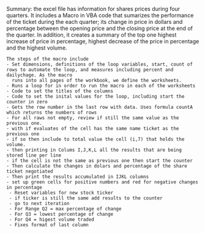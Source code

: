 Summary: the excel file has information for shares prices during four quarters. It includes a Macro in VBA code that sumarizes the performance of the ticket 
during the each quarter; its change in price in dollars and percentage between the opening price and the closing price at the end of the quarter. In addition, 
it creates a summary of the top one highest increase of price in percentage, highest decrease of the price in percentage and the highest volume.

    The steps of the macro include
    - Set dimensions, definitions of the loop variables, start, count of rows to automate the loop, and measures including percent and dailychage. As the macro
      runs into all pages of the workbook, we define the worksheets.
    - Runs a loop for in order to run the macro in each of the worksheets
    - Code to set the titles of the columns
    - Code to set the inital values for the loop, including start the counter in zero
    - Gets the row number in the last row with data. Uses formula countA which returns the numbers of rows
    - For all raws not empty, review if still the same value as the previous one.
    - with if evaluates of the cell has the same name ticket as the previous one 
    - if so then include to total value the cell (i,7) that holds the volume.
    - then printing in Colums I,J,K,L all the results that are being stored line per line 
    - if the cell is not the same as previous one then start the counter
    - Then calculate the changes in dolars and percentage of the share ticket negotiated
    - Then print the results accumulated in IJKL columns
    - set up green cells for positive numbers and red for negative changes in percentage 
     - Reset variables for new stock ticker
     - if ticker is still the same add results to the counter
     - go to next iteration
     - For Range Q2 = max percentage of change
     - For Q3 = lowest percentage of change
     - For Q4 = higest volume traded
     - Fixes format of last column
